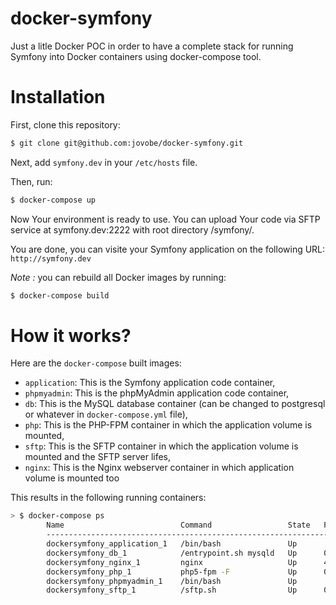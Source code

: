 docker-symfony
==============


Just a litle Docker POC in order to have a complete stack for running Symfony into Docker containers using docker-compose tool.

# Installation

First, clone this repository:

```bash
$ git clone git@github.com:jovobe/docker-symfony.git
```

Next, add `symfony.dev` in your `/etc/hosts` file.

Then, run:

```bash
$ docker-compose up
```

Now Your environment is ready to use. You can upload Your code via SFTP service
at symfony.dev:2222 with root directory /symfony/.

You are done, you can visite your Symfony application on the following URL: `http://symfony.dev`

_Note :_ you can rebuild all Docker images by running:

```bash
$ docker-compose build
```

# How it works?

Here are the `docker-compose` built images:

* `application`: This is the Symfony application code container,
* `phpmyadmin`: This is the phpMyAdmin application code container,
* `db`: This is the MySQL database container (can be changed to postgresql or whatever in `docker-compose.yml` file),
* `php`: This is the PHP-FPM container in which the application volume is mounted,
* `sftp`: This is the SFTP container in which the application volume is mounted and the SFTP server lifes,
* `nginx`: This is the Nginx webserver container in which application volume is mounted too

This results in the following running containers:

```bash
> $ docker-compose ps
        Name                          Command                 State   Ports
        -------------------------------------------------------------------------------------------
        dockersymfony_application_1   /bin/bash               Up                                  
        dockersymfony_db_1            /entrypoint.sh mysqld   Up      0.0.0.0:3306->3306/tcp      
        dockersymfony_nginx_1         nginx                   Up      443/tcp, 0.0.0.0:80->80/tcp
        dockersymfony_php_1           php5-fpm -F             Up      0.0.0.0:9000->9000/tcp      
        dockersymfony_phpmyadmin_1    /bin/bash               Up
        dockersymfony_sftp_1          /sftp.sh                Up      0.0.0.0:2222->22/tcp
```
